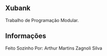 ## Xubank

Trabalho de Programação Modular.

## Informações

Feito Sozinho Por:
Arthur Martins Zagnoli Silva

